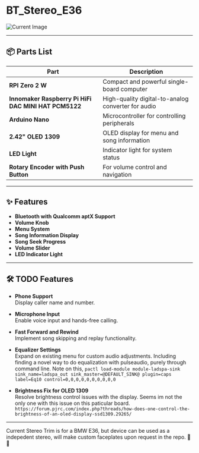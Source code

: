 # BT_Stereo_E36

![Current Image](https://i.imgur.com/qe3aNkL.jpeg)

---

## 📦 Parts List

| **Part**                              | **Description**                                     |
|---------------------------------------|-----------------------------------------------------|
| **RPI Zero 2 W**                      | Compact and powerful single-board computer          |
| **Innomaker Raspberry Pi HiFi DAC MINI HAT PCM5122** | High-quality digital-to-analog converter for audio |
| **Arduino Nano**                      | Microcontroller for controlling peripherals         |
| **2.42" OLED 1309**                   | OLED display for menu and song information         |
| **LED Light**                         | Indicator light for system status                  |
| **Rotary Encoder with Push Button**   | For volume control and navigation                  |

---

## ✨ Features

- **Bluetooth with Qualcomm aptX Support**  
- **Volume Knob**  
- **Menu System**  
- **Song Information Display**  
- **Song Seek Progress**  
- **Volume Slider**  
- **LED Indicator Light**  

---

## 🛠️ TODO Features

- **Phone Support**  
  Display caller name and number.
  
- **Microphone Input**  
  Enable voice input and hands-free calling.
  
- **Fast Forward and Rewind**  
  Implement song skipping and replay functionality.
  
- **Equalizer Settings**  
  Expand on existing menu for custom audio adjustments. Including finding a novel way to do equalization with pulseaudio, purely through command line. 
  Note on this, `pactl load-module module-ladspa-sink sink_name=ladspa_out sink_master=@DEFAULT_SINK@ plugin=caps label=Eq10 control=0,0,0,0,0,0,0,0,0,0`
  
- **Brightness Fix for OLED 1309**  
  Resolve brightness control issues with the display. Seems im not the only one with this issue on this paticular board.
  `https://forum.pjrc.com/index.php?threads/how-does-one-control-the-brightness-of-an-oled-display-ssd1309.29265/`

---

Current Stereo Trim is for a BMW E36, but device can be used as a indepedent stereo, will make custom faceplates upon request in the repo. 🚗🎶
